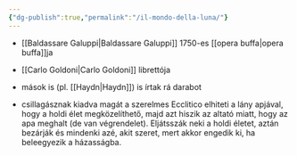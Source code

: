 ```yaml
---
{"dg-publish":true,"permalink":"/il-mondo-della-luna/"}
---
```


- [[Baldassare Galuppi\|Baldassare Galuppi]] 1750-es [[opera buffa\|opera buffa]]ja
- [[Carlo Goldoni\|Carlo Goldoni]] librettója
- mások is (pl. [[Haydn\|Haydn]]) is írtak rá darabot

- csillagásznak kiadva magát a szerelmes Ecclitico elhiteti a lány apjával, hogy a holdi élet megközelíthető, majd azt hiszik az altató miatt, hogy az apa meghalt (de van végrendelet). Eljátsszák neki a holdi életet, aztán bezárják és mindenki azé, akit szeret, mert akkor engedik ki, ha beleegyezik a házasságba.